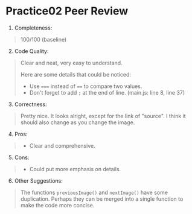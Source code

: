 # Practice02 Peer Review

1. Completeness:
> 100/100 (baseline)

2. Code Quality:
> Clear and neat, very easy to understand.
> 
> Here are some details that could be noticed:
> * Use `===` instead of `==` to compare two values.
> * Don't forget to add `;` at the end of line. 
> (main.js: line 8, line 37)

3. Correctness:
> Pretty nice. It looks alright, except for the link of "source". I think it should also change as you change the image.

4. Pros:
> * Clear and comprehensive.

5. Cons:
> * Could put more emphasis on details.

6. Other Suggestions:
> The functions `previousImage()` and `nextImage()` have some duplication. Perhaps they can be merged into a single function to make the code more concise.